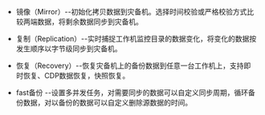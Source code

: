 * 镜像（Mirror）--初始化拷贝数据到灾备机。选择时间校验或严格校验方式比较两端数据，将剩余数据同步到灾备机。

* 复制（Replication）--实时捕捉工作机监控目录的数据变化，将变化的数据按发生顺序以字节级同步到灾备机。

* 恢复（Recovery）--恢复灾备机上的备份数据到任意一台工作机上，支持即时恢复、CDP数据恢复，快照恢复。

* fast备份 --设置多并发任务，对需要同步的数据可以自定义同步周期，循环备份数据，对以备份的数据可以自定义删除源数据的时间。
